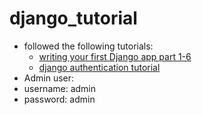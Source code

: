 # django_tutorial
* followed the following tutorials:
  * [writing your first Django app part 1-6](https://docs.djangoproject.com/en/1.8/intro/tutorial01/)
  * [django authentication tutorial](http://www.effectivedjango.com/tutorial/authzn.html)
* Admin user:
 * username: admin
 * password: admin
